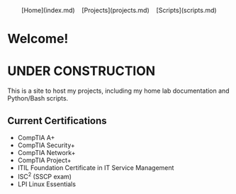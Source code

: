 <p align="center">
  [Home](index.md)&nbsp;&nbsp;&nbsp;
  [Projects](projects.md)&nbsp;&nbsp;&nbsp;
  [Scripts](scripts.md)
</p>


# Welcome!

# UNDER CONSTRUCTION

This is a site to host my projects, including my home lab documentation and Python/Bash scripts.

## Current Certifications
* CompTIA A+
* CompTIA Security+
* CompTIA Network+
* CompTIA Project+
* ITIL Foundation Certificate in IT Service Management
* ISC<sup>2</sup> (SSCP exam)
* LPI Linux Essentials

